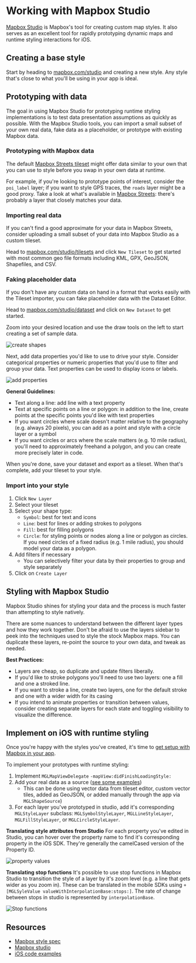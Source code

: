 # Working with Mapbox Studio

[Mapbox Studio](http://mapbox.com/studio) is Mapbox's tool for creating custom map styles. It also serves as an excellent tool for rapidly prototyping dynamic maps and runtime styling interactions for iOS.

## Creating a base style

Start by heading to [mapbox.com/studio](http://mapbox.com/studio) and creating a new style. Any style that's close to what you'll be using in your app is ideal.

## Prototyping with data

The goal in using Mapbox Studio for prototyping runtime styling implementations is to test data presentation assumptions as quickly as possible. With the Mapbox Studio tools, you can import a small subset of your own real data, fake data as a placeholder, or prototype with existing Mapbox data.

### Prototyping with Mapbox data
The default [Mapbox Streets tileset](https://www.mapbox.com/studio/tilesets/mapbox.mapbox-streets-v7/) might offer data similar to your own that you can use to style before you swap in your own data at runtime.

For example, if you're looking to prototype points of interest, consider the `poi_label` layer; if you want to style GPS traces, the `roads` layer might be a good proxy. Take a look at what's available in [Mapbox Streets](https://www.mapbox.com/studio/tilesets/mapbox.mapbox-streets-v7/): there's probably a layer that closely matches your data.

### Importing real data
If you can't find a good approximate for your data in Mapbox Streets, consider uploading a small subset of your data into Mapbox Studio as a custom tileset.

Head to [mapbox.com/studio/tilesets](https://www.mapbox.com/studio/tilesets/) and click `New Tileset` to get started with most common geo file formats including KML, GPX, GeoJSON, Shapefiles, and CSV.

### Faking placeholder data
If you don't have any custom data on hand in a format that works easily with the Tileset importer, you can fake placeholder data with the Dataset Editor.

Head to [mapbox.com/studio/dataset](https://www.mapbox.com/studio/datasets/) and click on `New Dataset` to get started.

Zoom into your desired location and use the draw tools on the left to start creating a set of sample data.

![create shapes](img/studio-workflow/create-polygons.gif)

Next, add data properties you'd like to use to drive your style. Consider categorical properties or numeric properties that you'd use to filter and group your data. Text properties can be used to display icons or labels.

![add properties](img/studio-workflow/add-properties.gif)

**General Guidelines:**

* Text along a line: add line with a text property
* Text at specific points on a line or polygon: in addition to the line, create points at the specific points you'd like with text properties
* If you want circles where scale doesn't matter relative to the geography (e.g. always 20 pixels), you can add as a point and style with a circle layer or a symbol
* If you want circles or arcs where the scale matters (e.g. 10 mile radius), you'll need to approximately freehand a polygon, and you can create more precisely later in code.

When you're done, save your dataset and export as a tileset. When that's complete, add your tileset to your style.

### Import into your style

1. Click `New Layer`
2. Select your tileset
3. Select your shape type:
    * `Symbol`: best for text and icons
    * `Line`: best for lines or adding strokes to polygons
    * `Fill`: best for filling polygons
    * `Circle`: for styling points or nodes along a line or polygon as circles. If you need circles of a fixed radius (e.g. 1 mile radius), you should model your data as a polygon.
4. Add filters if necessary
    * You can selectively filter your data by their properties to group and style separately
5. Click on `Create Layer`

## Styling with Mapbox Studio

Mapbox Studio shines for styling your data and the process is much faster than attempting to style natively.

There are some nuances to understand between the different layer types and how they work together. Don't be afraid to use the layers sidebar to peek into the techniques used to style the stock Mapbox maps. You can duplicate these layers, re-point the source to your own data, and tweak as needed.

**Best Practices:**

* Layers are cheap, so duplicate and update filters liberally.
* If you'd like to stroke polygons you'll need to use two layers: one a fill and one a stroked line.
* If you want to stroke a line, create two layers, one for the default stroke and one with a wider width for its casing
* If you intend to animate properties or transition between values, consider creating separate layers for each state and toggling visibility to visualize the difference.

## Implement on iOS with runtime styling

Once you're happy with the styles you've created, it's time to [get setup with Mapbox in your app](https://www.mapbox.com/ios-sdk/).

To implement your prototypes with runtime styling:

1. Implement `MGLMapViewDelegate` `-mapView:didFinishLoadingStyle:`
2. Add your real data as a source ([see some examples](https://www.mapbox.com/ios-sdk/examples/))
    * This can be done using vector data from tileset editor, custom vector tiles, added as GeoJSON, or added manually through the app via `MGLShapeSource`)
3. For each layer you've prototyped in studio, add it's corresponding `MGLStyleLayer` subclass: `MGLSymbolStyleLayer`, `MGLLineStyleLayer`, `MGLFillStyleLayer`, or `MGLCircleStyleLayer`.

**Translating style attributes from Studio**
For each property you've edited in Studio, you can hover over the property name to find it's corresponding property in the iOS SDK. They're generally the camelCased version of the Property ID.

![property values](img/studio-workflow/property-values.png)

**Translating stop functions**
It's possible to use stop functions in Mapbox Studio to transition the style of a layer by it's zoom level (e.g. a line that gets wider as you zoom in). These can be translated in the mobile SDKs using `+[MGLSyleValue valueWithInterpolationBase:stops:]`. The rate of change between stops in studio is represented by `interpolationBase`.

![Stop functions](img/studio-workflow/stop-functions.png)

## Resources

* [Mapbox style spec](https://www.mapbox.com/mapbox-gl-style-spec/)
* [Mapbox studio](https://www.mapbox.com/mapbox-studio/)
* [iOS code examples](https://www.mapbox.com/ios-sdk/examples/)
